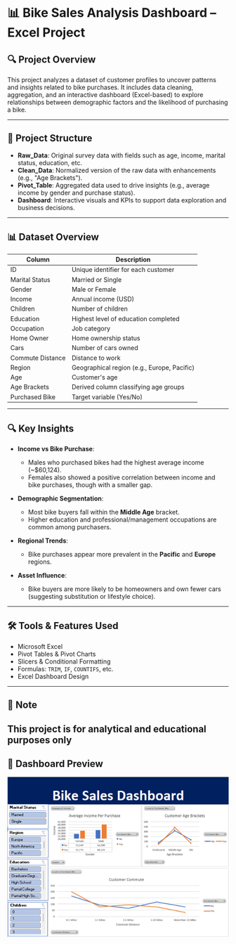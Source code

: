 # 📊 Bike Sales Analysis Dashboard – Excel Project

## 🔍 Project Overview

This project analyzes a dataset of customer profiles to uncover patterns and insights related to bike purchases. It includes data cleaning, aggregation, and an interactive dashboard (Excel-based) to explore relationships between demographic factors and the likelihood of purchasing a bike.

---

## 📂 Project Structure

- **Raw_Data**: Original survey data with fields such as age, income, marital status, education, etc.
- **Clean_Data**: Normalized version of the raw data with enhancements (e.g., "Age Brackets").
- **Pivot_Table**: Aggregated data used to drive insights (e.g., average income by gender and purchase status).
- **Dashboard**: Interactive visuals and KPIs to support data exploration and business decisions.

---

## 📊 Dataset Overview

| Column            | Description                                 |
|-------------------|---------------------------------------------|
| ID                | Unique identifier for each customer         |
| Marital Status    | Married or Single                           |
| Gender            | Male or Female                              |
| Income            | Annual income (USD)                         |
| Children          | Number of children                          |
| Education         | Highest level of education completed        |
| Occupation        | Job category                                |
| Home Owner        | Home ownership status                       |
| Cars              | Number of cars owned                        |
| Commute Distance  | Distance to work                            |
| Region            | Geographical region (e.g., Europe, Pacific) |
| Age               | Customer's age                              |
| Age Brackets      | Derived column classifying age groups       |
| Purchased Bike    | Target variable (Yes/No)                    |

---

## 🔍 Key Insights

- **Income vs Bike Purchase**:
  - Males who purchased bikes had the highest average income (~$60,124).
  - Females also showed a positive correlation between income and bike purchases, though with a smaller gap.
  
- **Demographic Segmentation**:
  - Most bike buyers fall within the **Middle Age** bracket.
  - Higher education and professional/management occupations are common among purchasers.
  
- **Regional Trends**:
  - Bike purchases appear more prevalent in the **Pacific** and **Europe** regions.

- **Asset Influence**:
  - Bike buyers are more likely to be homeowners and own fewer cars (suggesting substitution or lifestyle choice).

---

## 🛠️  Tools & Features Used

- Microsoft Excel  
- Pivot Tables & Pivot Charts  
- Slicers & Conditional Formatting  
- Formulas: `TRIM`, `IF`, `COUNTIFS`, etc.  
- Excel Dashboard Design


---

## 📌 Note

This project is for analytical and educational purposes only
---

## 📸 Dashboard Preview

![Bike Sales Dashboard](images/dashboard-preview.png)
